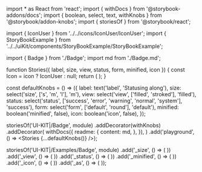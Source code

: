 import \* as React from 'react';
import { withDocs } from '@storybook-addons/docs';
import { boolean, select, text, withKnobs } from '@storybook/addon-knobs';
import { storiesOf } from '@storybook/react';

import { IconUser } from '../../icons/IconUser/IconUser';
import { StoryBookExample } from '../../uiKit/components/StoryBookExample/StoryBookExample';

import { Badge } from './Badge';
import md from './Badge.md';

function Stories({ label, size, view, status, form, minified, icon }) {
const Icon = icon ? IconUser : null;
return (
<Badge
      icon={Icon}
      label={label}
      size={size}
      view={view}
      status={status}
      form={form}
      minified={minified}
    />
);
}

const defaultKnobs = () => ({
label: text('label', 'Statusing along'),
size: select('size', ['s', 'm', 'l'], 'm'),
view: select('view', ['filled', 'stroked'], 'filled'),
status: select('status', ['success', 'error', 'warning', 'normal', 'system'], 'success'),
form: select('form', ['default', 'round'], 'default'),
minified: boolean('minified', false),
icon: boolean('icon', false),
});

storiesOf('UI-KIT|/Badge', module)
.addDecorator(withKnobs)
.addDecorator(
withDocs({
readme: {
content: md,
},
}),
)
.add('playground', () => <Stories {...defaultKnobs()} />);

storiesOf('UI-KIT|/Examples/Badge', module)
.add('\_size', () => (
<StoryBookExample>
<Badge size="s" label="Badge" />
<Badge size="m" label="Badge" />
<Badge size="l" label="Badge" />
</StoryBookExample>
))
.add('\_view', () => (
<StoryBookExample>
<Badge view="filled" label="Badge" />
<Badge view="stroked" label="Badge" />
</StoryBookExample>
))
.add('\_status', () => (
<StoryBookExample>
<Badge status="success" label="Badge" />
<Badge status="error" label="Badge" />
<Badge status="warning" label="Badge" />
<Badge status="normal" label="Badge" />
<Badge status="system" label="Badge" />
</StoryBookExample>
))
.add('\_minified', () => (
<StoryBookExample>
<Badge minified label="Badge" />
</StoryBookExample>
))
.add('\_icon', () => (
<StoryBookExample>
<Badge icon={IconUser} label="Badge" />
</StoryBookExample>
))
.add('\_as', () => (
<StoryBookExample>
<Badge as="a" href="#" label="Badge" />
</StoryBookExample>
));
